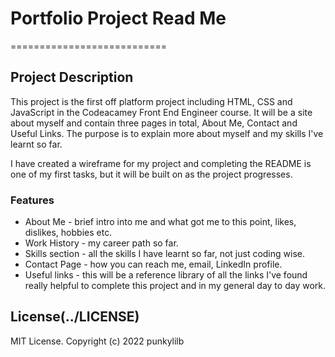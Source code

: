 # Portfolio Project Read Me
===========================

## Project Description 

This project is the first off platform project including HTML, CSS and JavaScript in the Codeacamey Front End Engineer course. It will be a site about myself and contain three pages in total, About Me, Contact and Useful Links. The purpose is to explain more about myself and my skills I've learnt so far.

I have created a wireframe for my project and completing the README is one of my first tasks, but it will be built on as the project progresses.

### Features
+ About Me - brief intro into me and what got me to this point, likes, dislikes, hobbies etc.
+ Work History - my career path so far.
+ Skills section - all the skills I have learnt so far, not just coding wise.
+ Contact Page - how you can reach me, email, LinkedIn profile.
+ Useful links - this will be a reference library of all the links I've found really helpful to complete this project and in my general day to day work.


## License(../LICENSE)
MIT License. Copyright (c) 2022 punkylilb
 

 
